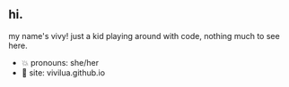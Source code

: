 ## hi.

my name's vivy! just a kid playing around with code, nothing much to see here.
- 💥 pronouns: she/her
- 🧡 site: vivilua.github.io

<!--**vivilua/vivilua** is a ✨ _special_ ✨ repository because its `README.md` (this file) appears on your GitHub profile.
- 🔭 I’m currently working on ...
- 🌱 I’m currently learning ...
- 👯 I’m looking to collaborate on ...
- 🤔 I’m looking for help with ...
- 💬 Ask me about ...
- 📫 How to reach me: ...
- 😄 Pronouns: ...
- ⚡ Fun fact: ...
-->
